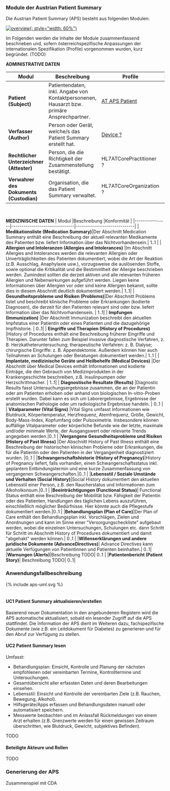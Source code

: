 ### Module der Austrian Patient Summary

Die Austrian Patient Summary (APS) besteht aus folgenden Modulen:


[![overview](APS_Sections.drawio.png){: style="width: 60%"}](APS_Sections.drawio.png)
<br>

Im Folgenden werden die Inhalte der Module zusammenfassend beschrieben und, sofern österreichspezifische Anpassungen der internationalen Spezifikation (Profile) vorgenommen wurden, kurz begründet. (TODO)
<br>

**ADMINISTRATIVE DATEN**

| Modul          |Beschreibung                   |Profile                      |          Konformität        |
|----------------|-------------------------------|-----------------------------|-----------------------------|
|**Patient (Subject)** |Patientendaten, inkl. Angabe von Kontaktpersonenen, Hausarzt bzw. primäre Ansprechpartner. |[AT APS Patient](https://fhir.hl7.at/r4-ELGA-AustrianPatientSummary-main/StructureDefinition-at-aps-patient.html)|1..1 |
|**Verfasser (Author)** |Person oder Gerät, welche/s das Patient Summary erstellt hat. |[Device ?](https://hl7.org/fhir/R4/device.html) |1..*
|**Rechtlicher Unterzeichner (Attester)** |Person, die die Richtigkeit der Zusammenstellung bestätigt. | HL7ATCorePractitioner ? | 0..* ? NP ?|
|**Verwahrer des Dokuments (Custodian)** |Organisation, die das Patient Summary verwaltet. |HL7ATCoreOrganization ?| 1..1 |
<br>

**MEDIZINISCHE DATEN**
| Modul          |Beschreibung                   |Konformität                  |
|----------------|-------------------------------|-----------------------------|
| **Medikationsliste (Medication Summary)**|Der Abschnitt Medication Summary enthält eine Beschreibung der aktuell relevanten Medikamente des Patienten bzw. liefert Information über das Nichtvorhandensein.| 1..1                  |
| **Allergien und Intoleranzen (Allergies and Intolerances)** |Im Abschnitt Allergies and Intolerances werden die relevanten Allergien oder Unverträglichkeiten des Patienten dokumentiert, wobei die Art der Reaktion (z.B. Ausschlag, Anaphylaxie usw.), vorzugsweise die auslösenden Stoffe, sowie optional die Kritikalität und die Bestimmtheit der Allergie beschrieben werden. Zumindest sollten die derzeit aktiven und alle relevanten früheren Allergien und Nebenwirkungen aufgeführt werden. Liegen keine Informationen über Allergien vor oder sind keine Allergien bekannt, sollte dies in diesem Abschnitt deutlich dokumentiert werden.| 1..1|
| **Gesundheitsprobleme und Risiken (Problems)**|Der Abschnitt Problems listet und beschreibt klinische Probleme oder Erkrankungen (kodierte Diagnosen), die derzeit für den Patienten relevant sind oder bzw. liefert Information über das Nichtvorhandensein. | 1..1|
| **Impfungen (Immunization)** |Der Abschnitt Immunization beschreibt den aktuellen Impfstatus einer Patientin oder eines Patienten und die dazugehörige Impfhistorie. | 0..1|
| **Eingriffe und Therapien (History of Procedures)** |History of Procedures enthält eine Beschreibung früherer Eingriffe und Therapien. Darunter fallen zum Beispiel invasive diagnostische Verfahren, z. B. Herzkatheteruntersuchung; therapeutische Verfahren: z. B. Dialyse; chirurgische Eingriffe: z. B. Appendektomie. Außerdem können hier auch Teilnahmen an Schulungen oder Beratungen dokumentiert werden.| 1..1 |
| **Implantate, medizinische Geräte und Heilbehelfe (Medical Devices)** |Der Abschnitt über Medical Devices enthält Informationen und kodierte Einträge, die den Gebrauch von Medizinprodukten in der Krankengeschichte beschreiben, z.B. Insulinpumpen oder Herzschrittmacher.  | 1..1|
| **Diagnostische Resultate (Results)**  |Diagnostic Results fasst Untersuchungsergebnisse zusammen, die an der Patientin oder am Patienten erhoben oder anhand von biologischen In-vitro-Proben erstellt wurden. Dabei kann es sich um Laborergebnisse, Ergebnisse der anatomischen Pathologie oder um radiologische Ergebnisse handeln. | 0..1 |
| **Vitalparameter (Vital Signs)**  |Vital Signs umfasst Informationen wie Blutdruck, Körpertemperatur, Herzfrequenz, Atemfrequenz, Größe, Gewicht, Body-Mass-Index, Kopfumfang oder Pulsoximetrie. Insbesondere können auffällige Vitalparameter oder körperliche Befunde wie der letzte, maximale und/oder minimale Werte, der Ausgangswert oder relevante Trends angegeben werden.|0..1 |
|**Vergangene Gesundheitsprobleme und Risiken (History of  Past Illness)** |Der Abschnitt History of  Past Illness enthält eine Beschreibung der historischen klinischen Probleme oder Erkrankungen, die für die Patientin oder den Patienten in der Vergangenheit diagnostiziert wurden. |0..1  |
|**Schwangerschaftshistorie (History of Pregnancy)**|History of Pregnancy liefert, falls vorhanden, einen Schwangerschaftsstatus inkl. geplantem Entbindungstermin und eine kurze Zusammenfassung von vergangenen Schwangerschaften.|0..1  |
|**Lebensstil / Soziale Umstände und Verhalten (Social History)**|Social History dokumentiert den aktuellen Lebensstil einer Person, z.B. den Raucherstatus und Informationen zum Alkoholkonsum.|0..1  |
|**Beeinträchtigungen (Functional Status)**| Functional Status enthält eine Beschreibung der Mobilität bzw. Fähigkeit der Patientin oder des Patienten, Handlungen des täglichen Lebens auszuführen, einschließlich möglicher Bedürfnisse. Hier könnte auch die Pflegestufe dokumentiert werden.|0..1  |
|**Behandlungsplan (Plan of Care)**|Der Plan of Care enthält den Behandlungsplan inkl. Vorschlägen, Zielen und Anordnungen und kann im Sinne einer "Versorgungscheckliste" aufgebaut werden, wobei die einzelnen Untersuchungen, Schulungen etc. dann Schritt für Schritt im Abschnitt History of Procedures dokumentiert und damit "abgehakt" werden können.| 0..1 |
|**Willenserklärungen und andere juridische Dokumente (AdvanceDirectives)**| Advance Directives kann aktuelle Verfügungen von Patientinnen und Patienten beinhalten.| 0..1|
|**Warnungen (Alerts)**|Beschreibung TODO| 0..1 |
|**Patientenbericht (Patient Story)**| Beschreibung TODO| 0..1|


### Anwendungsfallbeschreibung

<div>{% include aps-uml.svg %}</div>
<br clear="all"/>

#### UC1 Patient Summary aktualisieren/erstellen
Basierend neuer Dokumentation in den angebundenen Registern wird die APS automatische aktualisiert, sobald ein lesender Zugriff auf die APS stattfindet. Die Information der APS dient im Weiteren dazu, fachspezifische Dokumente (wie z.B. ein Leitdokument für Diabetes) zu generieren und für den Abruf zur Verfügung zu stellen.

#### UC2 Patient Summary lesen

Umfasst: 
- Behandlungsplan: Einsicht, Kontrolle und Planung der nächsten empfohlenen oder vereinbarten Termine,  Kontrolltermine und Untersuchungen.
- Gesamtübersicht aller erfassten Daten und deren Bearbeitungen einsehen.
- Lebensstil: Einsicht und Kontrolle der vereinbarten Ziele (z.B. Rauchen, Bewegung, Alkohol).
- Hilfsgeräte/Apps erfassen und Behandlungsdaten manuell oder automatisiert speichern.
- Messwerte beobachten und im Anlassfall Rückmeldungen von einem Arzt erhalten (z.B. Grenzwerte werden für einen gewissen Zeitraum überschritten, wie Blutdruck, Gewicht, subjektives Befinden).

TODO


#### Beteiligte Akteure und Rollen
TODO


### Generierung der APS
Zusammenspiel mit CDA